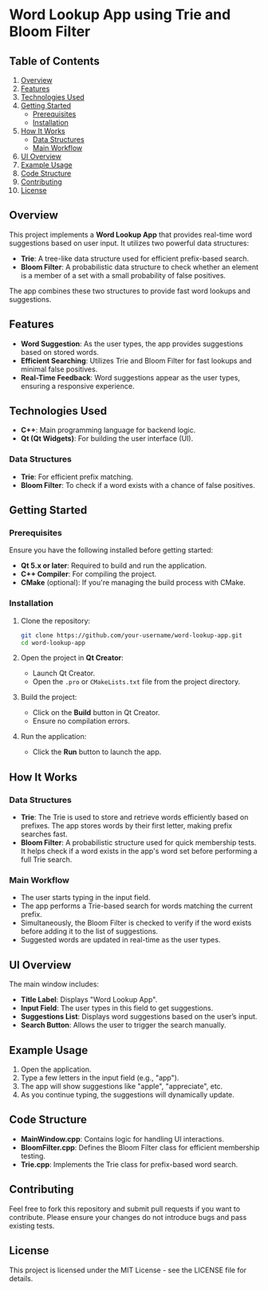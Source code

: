 # Word Lookup App using Trie and Bloom Filter

## Table of Contents
1. [Overview](#overview)
2. [Features](#features)
3. [Technologies Used](#technologies-used)
4. [Getting Started](#getting-started)
   - [Prerequisites](#prerequisites)
   - [Installation](#installation)
5. [How It Works](#how-it-works)
   - [Data Structures](#data-structures)
   - [Main Workflow](#main-workflow)
6. [UI Overview](#ui-overview)
7. [Example Usage](#example-usage)
8. [Code Structure](#code-structure)
9. [Contributing](#contributing)
10. [License](#license)

## Overview
This project implements a **Word Lookup App** that provides real-time word suggestions based on user input. It utilizes two powerful data structures:

- **Trie**: A tree-like data structure used for efficient prefix-based search.
- **Bloom Filter**: A probabilistic data structure to check whether an element is a member of a set with a small probability of false positives.

The app combines these two structures to provide fast word lookups and suggestions.

## Features
- **Word Suggestion**: As the user types, the app provides suggestions based on stored words.
- **Efficient Searching**: Utilizes Trie and Bloom Filter for fast lookups and minimal false positives.
- **Real-Time Feedback**: Word suggestions appear as the user types, ensuring a responsive experience.

## Technologies Used
- **C++**: Main programming language for backend logic.
- **Qt (Qt Widgets)**: For building the user interface (UI).
  
### Data Structures
- **Trie**: For efficient prefix matching.
- **Bloom Filter**: To check if a word exists with a chance of false positives.

## Getting Started

### Prerequisites
Ensure you have the following installed before getting started:
- **Qt 5.x or later**: Required to build and run the application.
- **C++ Compiler**: For compiling the project.
- **CMake** (optional): If you're managing the build process with CMake.

### Installation
1. Clone the repository:
    ```bash
    git clone https://github.com/your-username/word-lookup-app.git
    cd word-lookup-app
    ```

2. Open the project in **Qt Creator**:
    - Launch Qt Creator.
    - Open the `.pro` or `CMakeLists.txt` file from the project directory.

3. Build the project:
    - Click on the **Build** button in Qt Creator.
    - Ensure no compilation errors.

4. Run the application:
    - Click the **Run** button to launch the app.

## How It Works

### Data Structures
- **Trie**: The Trie is used to store and retrieve words efficiently based on prefixes. The app stores words by their first letter, making prefix searches fast.
- **Bloom Filter**: A probabilistic structure used for quick membership tests. It helps check if a word exists in the app's word set before performing a full Trie search.

### Main Workflow
- The user starts typing in the input field.
- The app performs a Trie-based search for words matching the current prefix.
- Simultaneously, the Bloom Filter is checked to verify if the word exists before adding it to the list of suggestions.
- Suggested words are updated in real-time as the user types.

## UI Overview
The main window includes:
- **Title Label**: Displays "Word Lookup App".
- **Input Field**: The user types in this field to get suggestions.
- **Suggestions List**: Displays word suggestions based on the user’s input.
- **Search Button**: Allows the user to trigger the search manually.

## Example Usage
1. Open the application.
2. Type a few letters in the input field (e.g., "app").
3. The app will show suggestions like "apple", "appreciate", etc.
4. As you continue typing, the suggestions will dynamically update.

## Code Structure
- **MainWindow.cpp**: Contains logic for handling UI interactions.
- **BloomFilter.cpp**: Defines the Bloom Filter class for efficient membership testing.
- **Trie.cpp**: Implements the Trie class for prefix-based word search.

## Contributing
Feel free to fork this repository and submit pull requests if you want to contribute. Please ensure your changes do not introduce bugs and pass existing tests.

## License
This project is licensed under the MIT License - see the LICENSE file for details.


